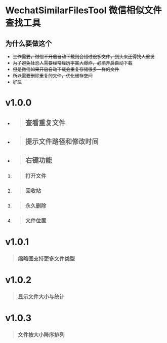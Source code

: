 # WechatSimilarFilesTool 微信相似文件查找工具
## 为什么要做这个
* ~~工作需要，微信不开启自动下载则会错过很多文件，到头来还得找人重发~~
* ~~为了避免社恐人需要经常经历宇宙大爆炸，必须开启自动下载~~
* ~~但是微信如果开启自动下载会重复存储很多一样的文件~~
* ~~所以需要删除重复的文件，优化储存空间~~
* 好玩
# v1.0.0
- >## 查看重复文件
- >## 提示文件路径和修改时间
- >## 右键功能
1. >### 打开文件
2. >### 回收站
3. >### 永久删除
4. >### 文件位置
# v1.0.1
>### 缩略图支持更多文件类型
# v1.0.2
>### 显示文件大小与统计
# v1.0.3
>### 文件按大小降序排列
